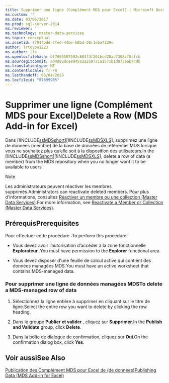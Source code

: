 ```yaml
---
title: Supprimer une ligne (Complément MDS pour Excel) | Microsoft Docs
ms.custom: ''
ms.date: 03/06/2017
ms.prod: sql-server-2014
ms.reviewer: ''
ms.technology: master-data-services
ms.topic: conceptual
ms.assetid: 7791fbdd-7fed-44be-b0bd-20c1eba7239e
author: lrtoyou1223
ms.author: lle
ms.openlocfilehash: bf7605507592c884f3f261bcd28ac7308cf8cfcb
ms.sourcegitcommit: ad4d92dce894592a259721a1571b1d8736abacdb
ms.translationtype: MT
ms.contentlocale: fr-FR
ms.lasthandoff: 08/04/2020
ms.locfileid: "87699905"
---
```

# <a name="delete-a-row-mds-add-in-for-excel"></a><span data-ttu-id="90265-102">Supprimer une ligne (Complément MDS pour Excel)</span><span class="sxs-lookup"><span data-stu-id="90265-102">Delete a Row (MDS Add-in for Excel)</span></span>
  <span data-ttu-id="90265-103">Dans [!INCLUDE[ssMDSshort](../../includes/ssmdsshort-md.md)][!INCLUDE[ssMDSXLS](../../includes/ssmdsxls-md.md)], supprimez une ligne de données (membre) de la base de données de référentiel MDS lorsque vous ne souhaitez plus qu’elle soit à la disposition des utilisateurs.</span><span class="sxs-lookup"><span data-stu-id="90265-103">In the [!INCLUDE[ssMDSshort](../../includes/ssmdsshort-md.md)][!INCLUDE[ssMDSXLS](../../includes/ssmdsxls-md.md)], delete a row of data (a member) from the MDS repository when you no longer want it to be available to users.</span></span>  
  
> [!NOTE]  
>  <span data-ttu-id="90265-104">Les administrateurs peuvent réactiver les membres supprimés.</span><span class="sxs-lookup"><span data-stu-id="90265-104">Administrators can reactivate deleted members.</span></span> <span data-ttu-id="90265-105">Pour plus d’informations, consultez [Réactiver un membre ou une collection &#40;Master Data Services&#41;](../reactivate-a-member-or-collection-master-data-services.md).</span><span class="sxs-lookup"><span data-stu-id="90265-105">For more information, see [Reactivate a Member or Collection &#40;Master Data Services&#41;](../reactivate-a-member-or-collection-master-data-services.md).</span></span>  
  
## <a name="prerequisites"></a><span data-ttu-id="90265-106">Prérequis</span><span class="sxs-lookup"><span data-stu-id="90265-106">Prerequisites</span></span>  
 <span data-ttu-id="90265-107">Pour effectuer cette procédure :</span><span class="sxs-lookup"><span data-stu-id="90265-107">To perform this procedure:</span></span>  
  
-   <span data-ttu-id="90265-108">Vous devez avoir l’autorisation d’accéder à la zone fonctionnelle **Explorateur** .</span><span class="sxs-lookup"><span data-stu-id="90265-108">You must have permission to the **Explorer** functional area.</span></span>  
  
-   <span data-ttu-id="90265-109">Vous devez disposer d'une feuille de calcul active qui contient des données managées MDS.</span><span class="sxs-lookup"><span data-stu-id="90265-109">You must have an active worksheet that contains MDS-managed data.</span></span>  
  
### <a name="to-delete-a-mds-managed-row-of-data"></a><span data-ttu-id="90265-110">Pour supprimer une ligne de données managées MDS</span><span class="sxs-lookup"><span data-stu-id="90265-110">To delete a MDS-managed row of data</span></span>  
  
1.  <span data-ttu-id="90265-111">Sélectionnez la ligne entière à supprimer en cliquant sur le titre de ligne.</span><span class="sxs-lookup"><span data-stu-id="90265-111">Select the entire row you want to delete by clicking the row heading.</span></span>  
  
2.  <span data-ttu-id="90265-112">Dans le groupe **Publier et valider** , cliquez sur **Supprimer**.</span><span class="sxs-lookup"><span data-stu-id="90265-112">In the **Publish and Validate** group, click **Delete**.</span></span>  
  
3.  <span data-ttu-id="90265-113">Dans la boîte de dialogue de confirmation, cliquez sur **Oui**.</span><span class="sxs-lookup"><span data-stu-id="90265-113">On the confirmation dialog box, click **Yes**.</span></span>  
  
## <a name="see-also"></a><span data-ttu-id="90265-114">Voir aussi</span><span class="sxs-lookup"><span data-stu-id="90265-114">See Also</span></span>  
 [<span data-ttu-id="90265-115">Publication des Complément MDS pour Excel de &#40;de données&#41;</span><span class="sxs-lookup"><span data-stu-id="90265-115">Publishing Data &#40;MDS Add-in for Excel&#41;</span></span>](overview-importing-data-from-excel-mds-add-in-for-excel.md)  
  
  
